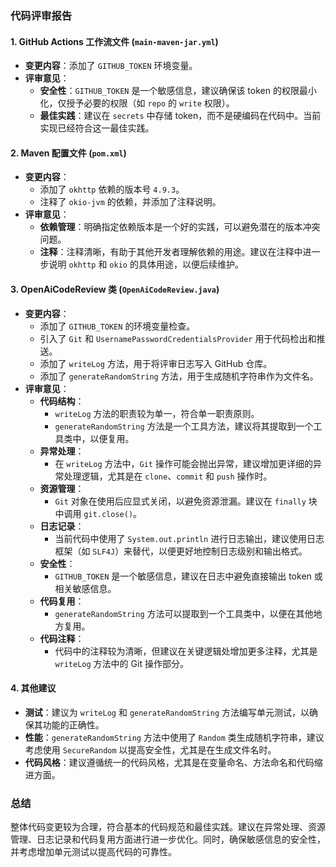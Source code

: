 ### 代码评审报告

#### 1. **GitHub Actions 工作流文件 (`main-maven-jar.yml`)**
   - **变更内容**：添加了 `GITHUB_TOKEN` 环境变量。
   - **评审意见**：
     - **安全性**：`GITHUB_TOKEN` 是一个敏感信息，建议确保该 token 的权限最小化，仅授予必要的权限（如 `repo` 的 `write` 权限）。
     - **最佳实践**：建议在 `secrets` 中存储 token，而不是硬编码在代码中。当前实现已经符合这一最佳实践。

#### 2. **Maven 配置文件 (`pom.xml`)**
   - **变更内容**：
     - 添加了 `okhttp` 依赖的版本号 `4.9.3`。
     - 注释了 `okio-jvm` 的依赖，并添加了注释说明。
   - **评审意见**：
     - **依赖管理**：明确指定依赖版本是一个好的实践，可以避免潜在的版本冲突问题。
     - **注释**：注释清晰，有助于其他开发者理解依赖的用途。建议在注释中进一步说明 `okhttp` 和 `okio` 的具体用途，以便后续维护。

#### 3. **OpenAiCodeReview 类 (`OpenAiCodeReview.java`)**
   - **变更内容**：
     - 添加了 `GITHUB_TOKEN` 的环境变量检查。
     - 引入了 `Git` 和 `UsernamePasswordCredentialsProvider` 用于代码检出和推送。
     - 添加了 `writeLog` 方法，用于将评审日志写入 GitHub 仓库。
     - 添加了 `generateRandomString` 方法，用于生成随机字符串作为文件名。
   - **评审意见**：
     - **代码结构**：
       - `writeLog` 方法的职责较为单一，符合单一职责原则。
       - `generateRandomString` 方法是一个工具方法，建议将其提取到一个工具类中，以便复用。
     - **异常处理**：
       - 在 `writeLog` 方法中，`Git` 操作可能会抛出异常，建议增加更详细的异常处理逻辑，尤其是在 `clone`、`commit` 和 `push` 操作时。
     - **资源管理**：
       - `Git` 对象在使用后应显式关闭，以避免资源泄漏。建议在 `finally` 块中调用 `git.close()`。
     - **日志记录**：
       - 当前代码中使用了 `System.out.println` 进行日志输出，建议使用日志框架（如 `SLF4J`）来替代，以便更好地控制日志级别和输出格式。
     - **安全性**：
       - `GITHUB_TOKEN` 是一个敏感信息，建议在日志中避免直接输出 token 或相关敏感信息。
     - **代码复用**：
       - `generateRandomString` 方法可以提取到一个工具类中，以便在其他地方复用。
     - **代码注释**：
       - 代码中的注释较为清晰，但建议在关键逻辑处增加更多注释，尤其是 `writeLog` 方法中的 Git 操作部分。

#### 4. **其他建议**
   - **测试**：建议为 `writeLog` 和 `generateRandomString` 方法编写单元测试，以确保其功能的正确性。
   - **性能**：`generateRandomString` 方法中使用了 `Random` 类生成随机字符串，建议考虑使用 `SecureRandom` 以提高安全性，尤其是在生成文件名时。
   - **代码风格**：建议遵循统一的代码风格，尤其是在变量命名、方法命名和代码缩进方面。

### 总结
整体代码变更较为合理，符合基本的代码规范和最佳实践。建议在异常处理、资源管理、日志记录和代码复用方面进行进一步优化。同时，确保敏感信息的安全性，并考虑增加单元测试以提高代码的可靠性。